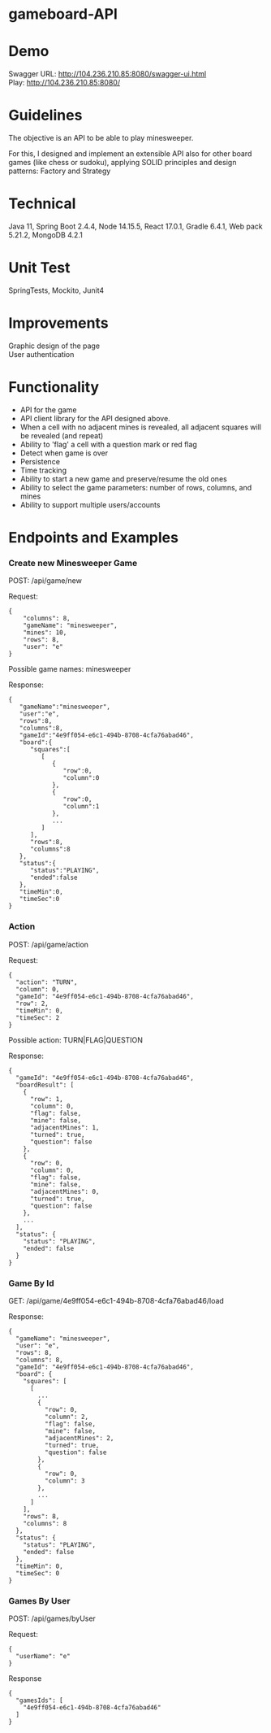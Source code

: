 # gameboard-API

# Demo

Swagger URL: http://104.236.210.85:8080/swagger-ui.html \
Play: http://104.236.210.85:8080/

# Guidelines

The objective is an API to be able to play minesweeper.

For this, I designed and implement an extensible API also for other board games (like chess or sudoku), applying SOLID principles and design patterns: Factory and Strategy

# Technical

Java 11, Spring Boot 2.4.4, Node 14.15.5, React 17.0.1, 
Gradle 6.4.1, Web pack 5.21.2, MongoDB 4.2.1

# Unit Test

SpringTests, Mockito, Junit4

# Improvements

Graphic design of the page \
User authentication

# Functionality

- API for the game
- API client library for the API designed above.
- When a cell with no adjacent mines is revealed, all adjacent squares will be revealed (and repeat)
- Ability to 'flag' a cell with a question mark or red flag
- Detect when game is over
- Persistence
- Time tracking
- Ability to start a new game and preserve/resume the old ones
- Ability to select the game parameters: number of rows, columns, and mines
- Ability to support multiple users/accounts

# Endpoints and Examples

### Create new Minesweeper Game

POST: /api/game/new 

Request: 
```
{
    "columns": 8,
    "gameName": "minesweeper",
    "mines": 10,
    "rows": 8,
    "user": "e"
}
```

Possible game names: minesweeper 

Response: 

```
{
   "gameName":"minesweeper",
   "user":"e",
   "rows":8,
   "columns":8,
   "gameId":"4e9ff054-e6c1-494b-8708-4cfa76abad46",
   "board":{
      "squares":[
         [
            {
               "row":0,
               "column":0
            },
            {
               "row":0,
               "column":1
            },
            ...
         ]
      ],
      "rows":8,
      "columns":8
   },
   "status":{
      "status":"PLAYING",
      "ended":false
   },
   "timeMin":0,
   "timeSec":0
}
```

### Action

POST: /api/game/action

Request: 

```
{
  "action": "TURN",
  "column": 0,
  "gameId": "4e9ff054-e6c1-494b-8708-4cfa76abad46",
  "row": 2,
  "timeMin": 0,
  "timeSec": 2
}
```

Possible action: TURN|FLAG|QUESTION 

Response: 

```
{
  "gameId": "4e9ff054-e6c1-494b-8708-4cfa76abad46",
  "boardResult": [
    {
      "row": 1,
      "column": 0,
      "flag": false,
      "mine": false,
      "adjacentMines": 1,
      "turned": true,
      "question": false
    },
    {
      "row": 0,
      "column": 0,
      "flag": false,
      "mine": false,
      "adjacentMines": 0,
      "turned": true,
      "question": false
    },
    ...
  ],
  "status": {
    "status": "PLAYING",
    "ended": false
  }
}
```

### Game By Id

GET: /api/game/4e9ff054-e6c1-494b-8708-4cfa76abad46/load

Response: 

```
{
  "gameName": "minesweeper",
  "user": "e",
  "rows": 8,
  "columns": 8,
  "gameId": "4e9ff054-e6c1-494b-8708-4cfa76abad46",
  "board": {
    "squares": [
      [
        ...
        {
          "row": 0,
          "column": 2,
          "flag": false,
          "mine": false,
          "adjacentMines": 2,
          "turned": true,
          "question": false
        },
        {
          "row": 0,
          "column": 3
        },
        ...
      ]
    ],
    "rows": 8,
    "columns": 8
  },
  "status": {
    "status": "PLAYING",
    "ended": false
  },
  "timeMin": 0,
  "timeSec": 0
}
```
### Games By User

POST: /api/games/byUser

Request: 

```
{
  "userName": "e"
}
```

Response 

```
{
  "gamesIds": [
    "4e9ff054-e6c1-494b-8708-4cfa76abad46"
  ]
}
```